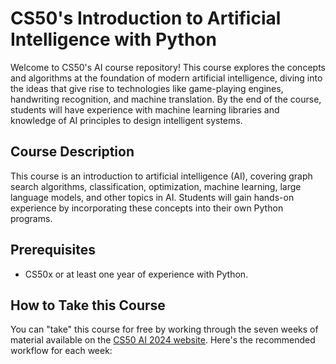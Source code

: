 # CS50's Introduction to Artificial Intelligence with Python

Welcome to CS50's AI course repository! This course explores the concepts and algorithms at the foundation of modern artificial intelligence, diving into the ideas that give rise to technologies like game-playing engines, handwriting recognition, and machine translation. By the end of the course, students will have experience with machine learning libraries and knowledge of AI principles to design intelligent systems.

## Course Description

This course is an introduction to artificial intelligence (AI), covering graph search algorithms, classification, optimization, machine learning, large language models, and other topics in AI. Students will gain hands-on experience by incorporating these concepts into their own Python programs.

## Prerequisites

- CS50x or at least one year of experience with Python.

## How to Take this Course

You can "take" this course for free by working through the seven weeks of material available on the [CS50 AI 2024 website](https://cs50.harvard.edu/ai/2024/). Here's the recommended workflow for each week:
